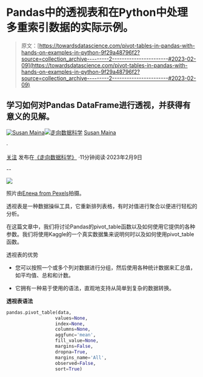 # Pandas中的透视表和在Python中处理多重索引数据的实际示例。

> 原文：[https://towardsdatascience.com/pivot-tables-in-pandas-with-hands-on-examples-in-python-9f29a48796f2?source=collection_archive---------2-----------------------#2023-02-09](https://towardsdatascience.com/pivot-tables-in-pandas-with-hands-on-examples-in-python-9f29a48796f2?source=collection_archive---------2-----------------------#2023-02-09)

## 学习如何对Pandas DataFrame进行透视，并获得有意义的见解。

[](https://suemnjeri.medium.com/?source=post_page-----9f29a48796f2--------------------------------)[![Susan Maina](../Images/a3ac5f206f175c711a9e7779283fc18d.png)](https://suemnjeri.medium.com/?source=post_page-----9f29a48796f2--------------------------------)[](https://towardsdatascience.com/?source=post_page-----9f29a48796f2--------------------------------)[![走向数据科学](../Images/a6ff2676ffcc0c7aad8aaf1d79379785.png)](https://towardsdatascience.com/?source=post_page-----9f29a48796f2--------------------------------) [Susan Maina](https://suemnjeri.medium.com/?source=post_page-----9f29a48796f2--------------------------------)

·

[关注](https://medium.com/m/signin?actionUrl=https%3A%2F%2Fmedium.com%2F_%2Fsubscribe%2Fuser%2F7df9dec030e&operation=register&redirect=https%3A%2F%2Ftowardsdatascience.com%2Fpivot-tables-in-pandas-with-hands-on-examples-in-python-9f29a48796f2&user=Susan+Maina&userId=7df9dec030e&source=post_page-7df9dec030e----9f29a48796f2---------------------post_header-----------) 发布在[《走向数据科学》](https://towardsdatascience.com/?source=post_page-----9f29a48796f2--------------------------------) ·11分钟阅读·2023年2月9日

--

[](https://medium.com/m/signin?actionUrl=https%3A%2F%2Fmedium.com%2F_%2Fbookmark%2Fp%2F9f29a48796f2&operation=register&redirect=https%3A%2F%2Ftowardsdatascience.com%2Fpivot-tables-in-pandas-with-hands-on-examples-in-python-9f29a48796f2&source=-----9f29a48796f2---------------------bookmark_footer-----------)![](../Images/58df12263c028369de91b8ed82ca9f81.png)

照片由[Елена from Pexels](https://www.pexels.com/photo/upside-down-multicolored-pencils-8850038/)拍摄。

透视表是一种数据操纵工具，它重新排列表格，有时对值进行聚合以便进行轻松的分析。

在这篇文章中，我们将讨论Pandas的pivot_table函数以及如何使用它提供的各种参数。我们将使用Kaggle的一个真实数据集来说明何时以及如何使用pivot_table函数。

透视表的优势

+   您可以按照一个或多个列对数据进行分组，然后使用各种统计数据来汇总值，如平均值、总和和计数。

+   它拥有一种易于使用的语法，直观地支持从简单到复杂的数据转换。

**透视表语法**

```py
pandas.pivot_table(data, 
                  values=None, 
                  index=None, 
                  columns=None, 
                  aggfunc='mean', 
                  fill_value=None, 
                  margins=False, 
                  dropna=True, 
                  margins_name='All', 
                  observed=False, 
                  sort=True)
```

